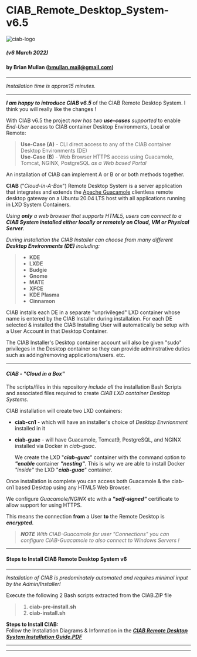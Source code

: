 # CIAB_Remote_Desktop_System-v6.5

![ciab-logo](https://user-images.githubusercontent.com/1682855/51850975-ea4e3480-22f0-11e9-9128-d945e1e2a9ab.png?classes=float-left)  
  
##### (v6 March 2022)  
#### by Brian Mullan (bmullan.mail@gmail.com)  

---  

*Installation time is approx15 minutes.*

---  

_**I am happy to introduce CIAB v6.5**_ of the CIAB Remote Desktop System.   I think you will really like the changes !   

With CIAB v6.5 the project *now has two **use-cases** supported* to enable *End-User* access to CIAB container Desktop Environments, Local or Remote:  

> **Use-Case (A)** - CLI direct access to any of the CIAB container Desktop Environments (DE)  
> **Use-Case (B)** - Web Browser HTTPS access using Guacamole, Tomcat, NGINX, PostgreSQL *as a Web based Portal* 

An installation of CIAB can implement A or B or or both methods together.

**CIAB** ("*Cloud-In-A-Box*") Remote Desktop System is a server application that integrates and extends the [Apache Guacamole](https://guacamole.apache.org/) clientless remote desktop gateway on a Ubuntu 20.04 LTS host with all applications running in LXD System Containers.   

_Using **only** a web browser that supports HTML5, users can connect to a **CIAB System installed either locally or remotely on Cloud, VM or Physical Server**._  

_During installation the CIAB Installer can choose from many different **Desktop Environments (DE)** including:_  
> - **KDE**  
> - **LXDE**  
> - **Budgie**  
> - **Gnome**  
> - **MATE**  
> - **XFCE**  
> - **KDE Plasma**   
> - **Cinnamon**  

CIAB installs each DE in a separate "unprivileged" LXD container whose name is entered by the CIAB Installer during installation.
For each DE selected & installed the CIAB Installing User will automatically be setup with a User Account in that Desktop Container.

The CIAB Installer's Desktop container account will also be given "sudo" privileges in the Desktop container so they can provide adminstrative 
duties such as adding/removing applications/users. etc.




--- 

#### _**CIAB - "Cloud in a Box"**_  

The scripts/files in this repository _include all_ the installation Bash Scripts and associated files required to create *CIAB LXD container Desktop Systems*.  

CIAB installation will create two LXD containers:  
 
- **ciab-cn1** - which will have an installer's choice of *Desktop Envrionment* installed in it  
- **ciab-guac** - will have Guacamole, Tomcat9, PostgreSQL, and NGINX installed via Docker in *ciab-guac*.  
       
   We create the LXD "_**ciab-guac**_" container with the command option to _**"enable**_ container _**"nesting"**_. 
   This is why we are able to install Docker _"inside"_ the LXD "_**ciab-guac**_" container.  
   
Once installation is complete you can access both Guacamole & the ciab-cn1 based Desktop using any HTML5 Web Browser.  
   
We configure _Guacamole/NGINX_ etc with a _**"self-signed"**_ certificate to allow support for using HTTPS.   
  
This means the connection **from** a User **to** the Remote Desktop is _**encrypted**_.  

> _**NOTE**_ 
> *With CIAB-Guacamole for user "Connections" you can configure CIAB-Guacamole to also connect to Windows Servers !*


---
  
#### Steps to Install CIAB Remote Desktop System v6    

---  

_Installation of CIAB is predominately automated and requires minimal input by the Admin/Installer!_  

Execute the following 2 Bash scripts extracted from the CIAB.ZIP file

> 1. **ciab-pre-install.sh**
> 2. **ciab-install.sh**
  
**Steps to Install CIAB:**   
Follow the Installation Diagrams & Information in the _**[CIAB Remote Desktop System Installation Guide.PDF](https://github.com/bmullan/CIAB_Remote_Desktop_System-v6/blob/main/CIAB%20Remote%20Desktop%20System%20Installation.pdf)**_


---

---


